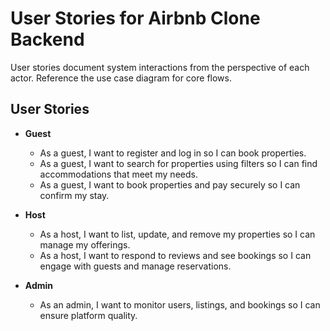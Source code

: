 # User Stories for Airbnb Clone Backend

User stories document system interactions from the perspective of each actor. Reference the use case diagram for core flows.

## User Stories

- **Guest**
    - As a guest, I want to register and log in so I can book properties.
    - As a guest, I want to search for properties using filters so I can find accommodations that meet my needs.
    - As a guest, I want to book properties and pay securely so I can confirm my stay.

- **Host**
    - As a host, I want to list, update, and remove my properties so I can manage my offerings.
    - As a host, I want to respond to reviews and see bookings so I can engage with guests and manage reservations.

- **Admin**
    - As an admin, I want to monitor users, listings, and bookings so I can ensure platform quality.
